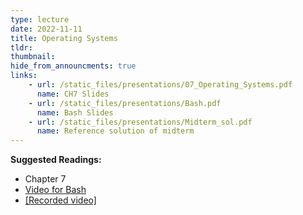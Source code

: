 ```yaml
---
type: lecture
date: 2022-11-11
title: Operating Systems
tldr: 
thumbnail: 
hide_from_announcments: true
links: 
    - url: /static_files/presentations/07_Operating_Systems.pdf
      name: CH7 Slides 
    - url: /static_files/presentations/Bash.pdf
      name: Bash Slides 
    - url: /static_files/presentations/Midterm_sol.pdf
      name: Reference solution of midterm 
---
```

**Suggested Readings:**
- Chapter 7
- [Video for Bash](https://www.youtube.com/playlist?list=PLHNZtBNWQ-85w9-qNWualJZrtojRNXqkE)
- [[Recorded video]](https://youtube.com/playlist?list=PLHNZtBNWQ-85Fd2_iSAbZVXVaYYlI5Gfi)
